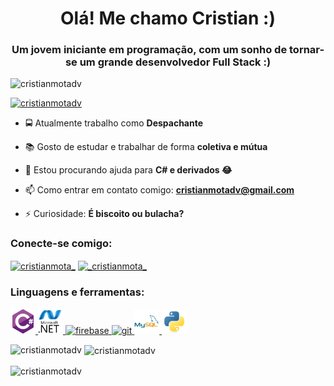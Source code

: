 <h1 align="center">Olá! Me chamo Cristian :)</h1>
<h3 align="center">Um jovem iniciante em programação, com um sonho de tornar-se um grande desenvolvedor Full Stack :)</h3>

<p align="left"> <img src="https://komarev.com/ghpvc/?username=cristianmotadv&label=Visualiza%C3%A7%C3%B5es%20de%20Perfil&color=0033ff&style=flat" alt="cristianmotadv" /> </p>

<p align="left"> <a href="https://github.com/ryo-ma/github-profile-trophy"><img src="https://github-profile-trophy.vercel.app/?username=cristianmotadv" alt="cristianmotadv" /></a> </p>

- 🚍 Atualmente trabalho como **Despachante**

- 📚 Gosto de estudar e trabalhar de forma **coletiva e mútua**

- 🤝 Estou procurando ajuda para **C# e derivados 😂**

- 📫 Como entrar em contato comigo: **cristianmotadv@gmail.com**

- ⚡ Curiosidade: **É biscoito ou bulacha?**

<h3 align="left">Conecte-se comigo:</h3>
<p align="left">
<a href="https://linkedin.com/in/cristianmota_" target="blank"><img align="center" src="https://raw.githubusercontent.com/rahuldkjain/github-profile-readme-generator/master/src/images/icons/Social/linked-in-alt.svg" alt="cristianmota_" height="30" width="40" /></a>
<a href="https://instagram.com/_cristianmota_" target="blank"><img align="center" src="https://raw.githubusercontent.com/rahuldkjain/github-profile-readme-generator/master/src/images/icons/Social/instagram.svg" alt="_cristianmota_" height="30" width="40" /></a>
</p>

<h3 align="left">Linguagens e ferramentas:</h3>
<p align="left"> <a href="https://www.w3schools.com/cs/" target="_blank" rel="noreferrer"> <img src="https://raw.githubusercontent.com/devicons/devicon/master/icons/csharp/csharp-original.svg" alt="csharp" width="40" height="40"/> </a> <a href="https://dotnet.microsoft.com/" target="_blank" rel="noreferrer"> <img src="https://raw.githubusercontent.com/devicons/devicon/master/icons/dot-net/dot-net-original-wordmark.svg" alt="dotnet" width="40" height="40"/> </a> <a href="https://firebase.google.com/" target="_blank" rel="noreferrer"> <img src="https://www.vectorlogo.zone/logos/firebase/firebase-icon.svg" alt="firebase" width="40" height="40"/> </a> <a href="https://git-scm.com/" target="_blank" rel="noreferrer"> <img src="https://www.vectorlogo.zone/logos/git-scm/git-scm-icon.svg" alt="git" width="40" height="40"/> </a> <a href="https://www.mysql.com/" target="_blank" rel="noreferrer"> <img src="https://raw.githubusercontent.com/devicons/devicon/master/icons/mysql/mysql-original-wordmark.svg" alt="mysql" width="40" height="40"/> </a> <a href="https://www.python.org" target="_blank" rel="noreferrer"> <img src="https://raw.githubusercontent.com/devicons/devicon/master/icons/python/python-original.svg" alt="python" width="40" height="40"/> </a> </p>

<p><img align="left" src="https://github-readme-stats.vercel.app/api/top-langs?username=cristianmotadv&show_icons=true&theme=highcontrast&title_color=054df5&locale=en&layout=compact" alt="cristianmotadv" /></p>

<p>&nbsp;<img align="center" src="https://github-readme-stats.vercel.app/api?username=cristianmotadv&show_icons=true&theme=highcontrast&title_color=14d4e1&locale=en" alt="cristianmotadv" /></p>

<p><img align="center" src="https://github-readme-streak-stats.herokuapp.com/?user=cristianmotadv&theme=highcontrast" alt="cristianmotadv" /></p>
